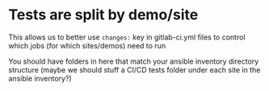 # Tests are split by demo/site

This allows us to better use `changes:` key in gitlab-ci.yml files to control which jobs (for which sites/demos) need to run

You should have folders in here that match your ansible inventory directory structure (maybe we should stuff a CI/CD tests folder under each site in the ansible inventory?)
